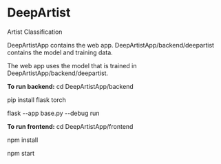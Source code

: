 # DeepArtist
Artist Classification

DeepArtistApp contains the web app.
DeepArtistApp/backend/deepartist contains the model and training data.

The web app uses the model that is trained in DeepArtistApp/backend/deepartist.


**To run backend:**
cd DeepArtistApp/backend

pip install flask torch

flask --app base.py --debug run

**To run frontend:**
cd DeepArtistApp/frontend

npm install

npm start
